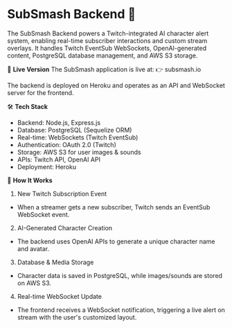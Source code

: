 # SubSmash Backend 🔧
The SubSmash Backend powers a Twitch-integrated AI character alert system, enabling real-time subscriber interactions and custom stream overlays. It handles Twitch EventSub WebSockets, OpenAI-generated content, PostgreSQL database management, and AWS S3 storage.

🚀 **Live Version**
The SubSmash application is live at:
👉 subsmash.io

The backend is deployed on Heroku and operates as an API and WebSocket server for the frontend.

🛠️ **Tech Stack**
- Backend: Node.js, Express.js
- Database: PostgreSQL (Sequelize ORM)
- Real-time: WebSockets (Twitch EventSub)
- Authentication: OAuth 2.0 (Twitch)
- Storage: AWS S3 for user images & sounds
- APIs: Twitch API, OpenAI API
- Deployment: Heroku

🎯 **How It Works**
1. New Twitch Subscription Event
- When a streamer gets a new subscriber, Twitch sends an EventSub WebSocket event.
2. AI-Generated Character Creation
- The backend uses OpenAI APIs to generate a unique character name and avatar.
3. Database & Media Storage
- Character data is saved in PostgreSQL, while images/sounds are stored on AWS S3.
4. Real-time WebSocket Update
- The frontend receives a WebSocket notification, triggering a live alert on stream with the user's customized layout.
